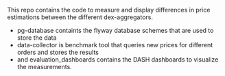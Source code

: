This repo contains the code to measure and display differences in price estimations between the different dex-aggregators.

- pg-database containts the flyway database schemes that are used to store the data
- data-collector is benchmark tool that queries new prices for different orders and stores the results
- and evaluation_dashboards contains the DASH dashboards to visualize the measurements.